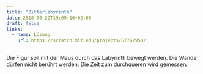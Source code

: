 ```yaml
---
title: "Zitterlabyrinth"
date: 2018-06-22T19:09:16+02:00
draft: false
links:
  - name: Lösung
    url: https://scratch.mit.edu/projects/57762950/
---
```


Die Figur soll mit der Maus durch das Labyrinth bewegt werden. Die Wände dürfen nicht berührt werden. Die Zeit zum durchqueren wird gemessen.
